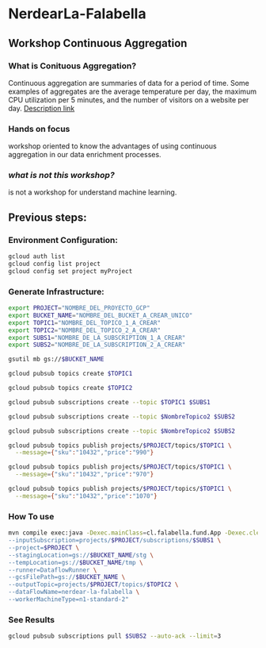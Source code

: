 # NerdearLa-Falabella

## Workshop Continuous Aggregation

### What is Conituous Aggregation?
Continuous aggregation are summaries of data for a period of time. Some examples of aggregates are the average temperature per day, the maximum CPU utilization per 5 minutes, and the number of visitors on a website per day.
[Description link](https://docs.timescale.com/timescaledb/latest/getting-started/create-cagg/)

### **Hands on focus**
workshop oriented to know the advantages of using continuous aggregation in our data enrichment processes.

### *what is not this workshop?*
is not a workshop for understand machine learning.

## Previous steps:

### Environment Configuration:


```bash
gcloud auth list
gcloud config list project
gcloud config set project myProject
```
### Generate Infrastructure:

```bash
export PROJECT="NOMBRE_DEL_PROYECTO_GCP"
export BUCKET_NAME="NOMBRE_DEL_BUCKET_A_CREAR_UNICO"
export TOPIC1="NOMBRE_DEL_TOPICO_1_A_CREAR"
export TOPIC2="NOMBRE_DEL_TOPICO_2_A_CREAR"
export SUBS1="NOMBRE_DE_LA_SUBSCRIPTION_1_A_CREAR"
export SUBS2="NOMBRE_DE_LA_SUBSCRIPTION_2_A_CREAR"

gsutil mb gs://$BUCKET_NAME

gcloud pubsub topics create $TOPIC1

gcloud pubsub topics create $TOPIC2

gcloud pubsub subscriptions create --topic $TOPIC1 $SUBS1 

gcloud pubsub subscriptions create --topic $NombreTopico2 $SUBS2

gcloud pubsub subscriptions create --topic $NombreTopico2 $SUBS2

gcloud pubsub topics publish projects/$PROJECT/topics/$TOPIC1 \
  --message={"sku":"10432","price":"990"}

gcloud pubsub topics publish projects/$PROJECT/topics/$TOPIC1 \
  --message={"sku":"10432","price":"970"}

gcloud pubsub topics publish projects/$PROJECT/topics/$TOPIC1 \
  --message={"sku":"10432","price":"1070"}
```

### How To use
```bash
mvn compile exec:java -Dexec.mainClass=cl.falabella.fund.App -Dexec.cleanupDaemonThreads=false -Dexec.args=" \
--inputSubscription=projects/$PROJECT/subscriptions/$SUBS1 \
--project=$PROJECT \
--stagingLocation=gs://$BUCKET_NAME/stg \
--tempLocation=gs://$BUCKET_NAME/tmp \
--runner=DataflowRunner \
--gcsFilePath=gs://$BUCKET_NAME \
--outputTopic=projects/$PROJECT/topics/$TOPIC2 \
--dataFlowName=nerdear-la-falabella \
--workerMachineType=n1-standard-2"
```

### See Results

```bash
gcloud pubsub subscriptions pull $SUBS2 --auto-ack --limit=3
```